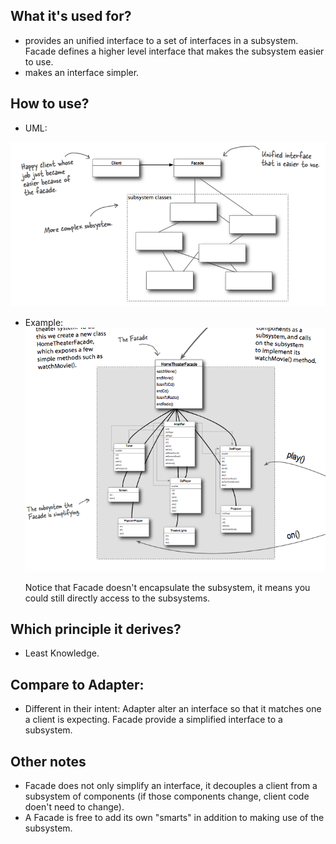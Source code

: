 ## What it's used for?
- provides an unified interface to a set of interfaces in a subsystem. Facade defines a higher level interface that makes the subsystem easier to use.
- makes an interface simpler.

## How to use?
- UML:
<img src="./pics/facade.png" />

- Example:
  <img src="./pics/facade-example.png" />
  
  Notice that Facade doesn't encapsulate the subsystem, it means you could still directly access to the subsystems.

## Which principle it derives?
- Least Knowledge.

## Compare to Adapter:
- Different in their intent: Adapter alter an interface so that it matches one a client is expecting. Facade provide a simplified interface to a subsystem.

## Other notes
- Facade does not only simplify an interface, it decouples a client from a subsystem of components (if those components change, client code doen't need to change).
- A Facade is free to add its own "smarts" in addition to making use of the subsystem.
